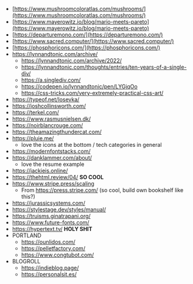 - [https://www.mushroomcoloratlas.com/mushrooms/](https://www.mushroomcoloratlas.com/mushrooms/)
- [https://www.mayerowitz.io/blog/mario-meets-pareto](https://www.mayerowitz.io/blog/mario-meets-pareto)
- [https://departuremono.com/](https://departuremono.com/)
- [https://www.sacred.computer/](https://www.sacred.computer/)
- [https://phosphoricons.com/](https://phosphoricons.com/)
- https://lynnandtonic.com/archive/
	- https://lynnandtonic.com/archive/2022/
	- https://lynnandtonic.com/thoughts/entries/ten-years-of-a-single-div/
	- https://a.singlediv.com/
	- https://codepen.io/lynnandtonic/pen/LYGjqOo
	- https://css-tricks.com/very-extremely-practical-css-art/
- https://typeof.net/Iosevka/
- https://joshcollinsworth.com/
- https://terkel.com/
- https://www.rasmusnielsen.dk/
- https://noirblancrouge.com/
- https://theamazingthundercat.com/
- https://pluie.me/
	- love the icons at the bottom / tech categories in general
- https://modernfontstacks.com/ 
- https://danklammer.com/about/ 
	- love the resume example
- https://jackieis.online/
- https://thehtml.review/04/ **SO COOL**
- https://www.stripe.press/scaling
	- From https://press.stripe.com/ (so cool, build own bookshelf like this?)
- https://jurassicsystems.com/
- https://stylestage.dev/styles/manual/
- https://truisms.ginatrapani.org/
- https://www.future-fonts.com/
- https://hypertext.tv/ **HOLY SHIT**
- PORTLAND
	- https://ounlidos.com/
	- https://pelletfactory.com/
	- https://www.congtubot.com/
- BLOGROLL
	- https://indieblog.page/
	- https://personalsit.es/
